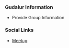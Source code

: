 ### Gudalur Information
* Provide Group Information

### Social Links
* [Meetup](https://www.meetup.com/gudalur-owasp-meetup-group/)


